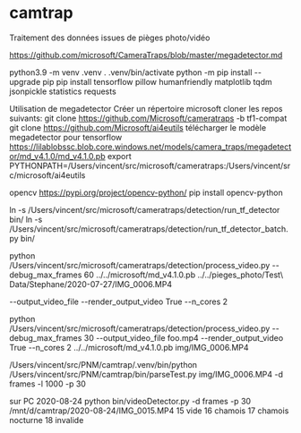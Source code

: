# camtrap

Traitement des données issues de pièges photo/vidéo

https://github.com/microsoft/CameraTraps/blob/master/megadetector.md

python3.9 -m venv .venv
. .venv/bin/activate
python -m pip install --upgrade pip
pip install tensorflow pillow humanfriendly matplotlib tqdm jsonpickle statistics requests

Utilisation de megadetector
Créer un répertoire microsoft
cloner les repos suivants:
git clone https://github.com/Microsoft/cameratraps -b tf1-compat
git clone https://github.com/Microsoft/ai4eutils
télécharger le modèle megadetector pour tensorflow
https://lilablobssc.blob.core.windows.net/models/camera_traps/megadetector/md_v4.1.0/md_v4.1.0.pb
export PYTHONPATH=/Users/vincent/src/microsoft/cameratraps:/Users/vincent/src/microsoft/ai4eutils

opencv
https://pypi.org/project/opencv-python/
pip install opencv-python

ln -s /Users/vincent/src/microsoft/cameratraps/detection/run_tf_detector bin/
ln -s /Users/vincent/src/microsoft/cameratraps/detection/run_tf_detector_batch.py bin/

python /Users/vincent/src/microsoft/cameratraps/detection/process_video.py --debug_max_frames 60 ../../microsoft/md_v4.1.0.pb ../../pieges_photo/Test\ Data/Stephane/2020-07-27/IMG_0006.MP4

--output_video_file
--render_output_video True
--n_cores 2

python /Users/vincent/src/microsoft/cameratraps/detection/process_video.py --debug_max_frames 30 --output_video_file foo.mp4 --render_output_video True --n_cores 2 ../../microsoft/md_v4.1.0.pb img/IMG_0006.MP4

/Users/vincent/src/PNM/camtrap/.venv/bin/python /Users/vincent/src/PNM/camtrap/bin/parseTest.py img/IMG_0006.MP4 -d frames -l 1000 -p 30

sur PC
2020-08-24
python bin/videoDetector.py -d frames  -p 30 /mnt/d/camtrap/2020-08-24/IMG_0015.MP4 
15 vide
16 chamois
17 chamois nocturne
18 invalide